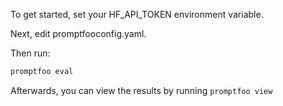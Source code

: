 To get started, set your HF_API_TOKEN environment variable.

Next, edit promptfooconfig.yaml.

Then run:

```sh
promptfoo eval
```

Afterwards, you can view the results by running `promptfoo view`
